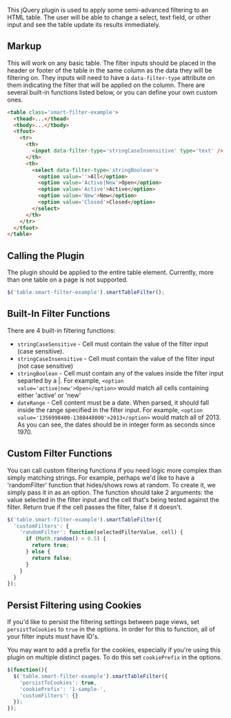 This jQuery plugin is used to apply some semi-advanced filtering to an HTML table. The user will be able to change a select, text field, or other input and see the table update its results immediately.

## Markup
This will work on any basic table. The filter inputs should be placed in the header or footer of the table in the same column as the data they will be filtering on. They inputs will need to have a `data-filter-type` attribute on them indicating the filter that will be applied on the column. There are several built-in functions listed below, or you can define your own custom ones.

```html
<table class='smart-filter-example'>
  <thead>...</thead>
  <tbody>...</tbody>
  <tfoot>
    <tr>
      <th>
        <input data-filter-type='stringCaseInsensitive' type='text' />
      </th>
      <th>
        <select data-filter-type='stringBoolean'>
          <option value=''>All</option>
          <option value='Active|New'>Open</option>
          <option value='Active'>Active</option>
          <option value='New'>New</option>
          <option value='Closed'>Closed</option>
        </select>
      </th>
    </tr>
  </tfoot>
</table>
```

## Calling the Plugin

The plugin should be applied to the entire table element. Currently, more than one table on a page is not supported.

```javascript
$('table.smart-filter-example').smartTableFilter();
```

## Built-In Filter Functions

There are 4 built-in filtering functions:

  * `stringCaseSensitive` - Cell must contain the value of the filter input (case sensitive).
  * `stringCaseInsensitive` - Cell must contain the value of the filter input (not case sensitive)
  * `stringBoolean` - Cell must contain any of the values inside the filter input separted by a |. For example, `<option value='active|new'>Open</option>` would match all cells containing either 'active' or 'new'
  * `dateRange` - Cell content must be a date. When parsed, it should fall inside the range specified in the filter input. For example, `<option value='1356998400-1388448000'>2013</option>` would match all of 2013. As you can see, the dates should be in integer form as seconds since 1970.

## Custom Filter Functions

You can call custom filtering functions if you need logic more complex than simply matching strings. For example, perhaps we'd like to have a 'randomFilter' function that hides/shows rows at random. To create it, we simply pass it in as an option. The function should take 2 arguments: the value selected in the filter input and the cell that's being tested against the filter. Return true if the cell passes the filter, false if it doesn't.

```javascript
$('table.smart-filter-example').smartTableFilter({
  'customFilters': {
    'randomFilter': function(selectedFilterValue, cell) {
      if (Math.random() > 0.5) {
        return true;
      } else {
        return false;
      }
    }
  }
});
```


## Persist Filtering using Cookies

If you'd like to persist the filtering settings between page views, set `persistToCookies` to `true` in the options. In order for this to function, all of your filter inputs must have ID's.

You may want to add a prefix for the cookies, especially if you're using this plugin on multiple distinct pages. To do this set `cookiePrefix` in the options.

```javascript
$(function(){
  $('table.smart-filter-example').smartTableFilter({
    'persistToCookies': true,
    'cookiePrefix': '1-sample-',
    'customFilters': {}
  });
});
```
